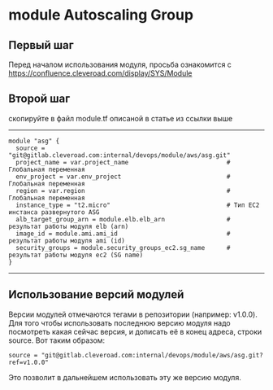 # module Autoscaling Group

## Первый шаг 
Перед началом использования модуля, просьба ознакомится с 
https://confluence.cleveroad.com/display/SYS/Module

## Второй шаг 
скопируйте в файл module.tf описаной в статье из ссылки выше

---

``` 
module "asg" {
  source = "git@gitlab.cleveroad.com:internal/devops/module/aws/asg.git"
  project_name = var.project_name                           # Глобальная переменная
  env_project = var.env_project                             # Глобальная переменная
  region = var.region                                       # Глобальная переменная
  instance_type = "t2.micro"                                # Тип EC2 инстанса развернутого ASG
  alb_target_group_arn = module.elb.elb_arn                 # результат работы модуля elb (arn)
  image_id = module.ami.ami_id                              # результат работы модуля ami (id)
  security_groups = module.security_groups_ec2.sg_name      # результат работы модуля ec2 (SG name)
}
```

---

## Использование версий модулей
Версии модулей отмечаются тегами в репозитории (например: v1.0.0).
Для того чтобы использовать последнюю версию модуля надо посмотреть какая сейчас версия, и дописать её в конец адреса, строки source. Вот таким образом:
```
source = "git@gitlab.cleveroad.com:internal/devops/module/aws/asg.git?ref=v1.0.0"
```
Это позволит в дальнейшем использовать эту же версию модуля. 
